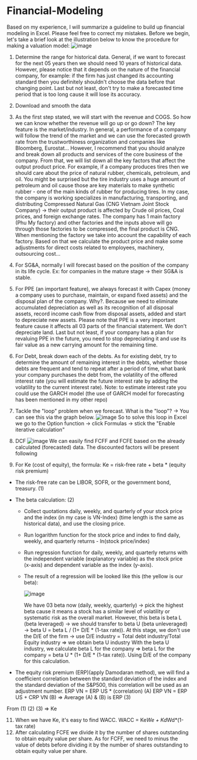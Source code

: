 # Financial-Modeling
Based on my experience, I will summarize a guideline to build up financial modeling in Excel. Please feel free to correct my mistakes.
Before we begin, let's take a brief look at the illustration below to know the procedure for making a valuation model:
![image](https://github.com/LinhNguyen-MyLi/Financial-Modeling-in-Excel/assets/128978862/4e1392f3-1e3f-4f28-82b4-cb0183375919)

1. Determine the range for historical data. General, if we want to forecast for the next 05 years then we should need 10 years of historical data. However, please notice that it depends on the nature of the financial company, for example: if the firm has just changed its accounting standard then you definitely shouldn't choose the data before that changing point. Last but not least, don't try to make a forecasted time period that is too long cause it will lose its accuracy.
   
2. Download and smooth the data
   
3. As the first step stated, we will start with the revenue and COGS. So how we can know whether the revenue will go up or go down? The key feature is the market/industry. In general, a performance of a company will follow the trend of the market and we can use the forecasted growth rate from the trustworthiness organization and companies like Bloomberg, Eurostat... However, I recommend that you should analyze and break down all products and services of the core business of the company. From that, we will list down all the key factors that affect the output product price. For example, if a company produces tires then we should care about the price of natural rubber, chemicals, petroleum, and oil. You might be surprised but the tire industry uses a huge amount of petroleum and oil cause those are key materials to make synthetic rubber - one of the main kinds of rubber for producing tires. In my case, the company is working specializes in manufacturing, transporting, and distributing Compressed Natural Gas (CNG Vietnam Joint Stock Company) -> their output product is affected by Crude oil prices, Coal prices, and foreign exchange rates. The company has 1 main factory (Phu My factory) and other factories and the inputs above will go through those factories to be compressed, the final product is CNG. When mentioning the factory we take into account the capability of each factory. Based on that we calculate the product price and make some adjustments for direct costs related to employees, machinery, outsourcing cost...
               
4. For SG&A, normally I will forecast based on the position of the company in its life cycle. Ex: for companies in the mature stage -> their SG&A is stable.
   
5. For PPE (an important feature), we always forecast it with Capex (money a company uses to purchase, maintain, or expand fixed assets) and the disposal plan of the company. Why?. Because we need to eliminate accumulated depreciation as well as its recognition of all disposal assets, record income cash flow from disposal assets, added and start to depreciate new assets. Please note that PPE is a very important feature cause it affects all 03 parts of the financial statement. We don't depreciate land. Last but not least, if your company has a plan for revaluing PPE in the future, you need to stop depreciating it and use its fair value as a new carrying amount for the remaining time.
   
6. For Debt, break down each of the debts. As for existing debt, try to determine the amount of remaining interest in the debts, whether those debts are frequent and tend to repeat after a period of time, what bank your company purchases the debt from, the volatility of the offered interest rate (you will estimate the future interest rate by adding the volatility to the current interest rate). Note: to estimate interest rate you could use the GARCH model (the use of GARCH model for forecasting has been mentioned in my other repo)
   
7. Tackle the "loop" problem when we forecast. What is the "loop"? -> You can see this via the graph below.
   ![image](https://github.com/LinhNguyen-MyLi/Financial-Modeling-in-Excel/assets/128978862/be952c11-61d1-44ed-b71d-e32c3928dc7c)
So to solve this loop in Excel we go to the Option function -> click Formulas -> stick the "Enable iterative calculation"

8. DCF
   ![image](https://github.com/LinhNguyen-MyLi/Financial-Modeling-in-Excel/assets/128978862/d53f7588-0ff0-4f4a-8dd2-6c2b3a9396f9)
We can easily find FCFF and FCFE based on the already calculated (forecasted) data. The discounted factors will be present following

9. For Ke (cost of equity), the formula: Ke = risk-free rate + beta * (equity risk premium)
- The risk-free rate can be LIBOR, SOFR, or the government bond, treasury. (1)
- The beta calculation: (2)
   + Collect quotations daily, weekly, and quarterly of your stock price and the index (in my case is VN-Index) (time length is the same as historical data), and use the closing price.
   + Run logarithm function for the stock price and index to find daily, weekly, and quarterly returns - ln(stock price/index)
   + Run regression function for daily, weekly, and quarterly returns with the independent variable (explanatory variable) as the stock price (x-axis) and dependent variable as the index (y-axis).
   + The result of a regression will be looked like this (the yellow is our beta):
     
     ![image](https://github.com/LinhNguyen-MyLi/Financial-Modeling-in-Excel/assets/128978862/0264e159-a4c7-41d6-87ca-7f50ea9bc991)

     We have 03 beta now (daily, weekly, quarterly) -> pick the highest beta cause it means a stock has a similar level of volatility or systematic risk as the overall market. However, this beta is beta L (beta leveraged) -> we should transfer to beta U (beta unleveraged) -> beta U = beta L / (1+ D/E * (1-tax rate)). At this stage, we don't use the D/E of the firm -> use D/E industry = Total debt industry/Total Equity industry => we obtain beta U industry
     With the beta U industry, we calculate beta L for the company => beta L for the company = beta U * (1+ D/E * (1-tax rate)). Using D/E of the company for this calculation.
     
- The equity risk premium (ERP)(apply Damodaran method), we will find a coefficient correlation between the standard deviation of the index and the standard deviation of the S&P500, this correlation will be used as an adjustment number.
  ERP VN = ERP US * (correlation) (A)
  ERP VN = ERP US + CRP VN (B)
  => Average (A) & (B) is ERP (3)

From (1) (2) (3) => Ke

11. When we have Ke, it's easy to find WACC. WACC = Ke*We + Kd*Wd*(1-tax rate)
12. After calculating FCFE we divide it by the number of shares outstanding to obtain equity value per share. As for FCFF, we need to minus the value of debts before dividing it by the number of shares outstanding to obtain equity value per share.

